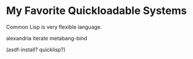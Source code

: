 # My Favorite Quickloadable Systems #

Common Lisp is very flexible language.

alexandria
iterate
metabang-bind

(asdf-install? quicklisp?)
